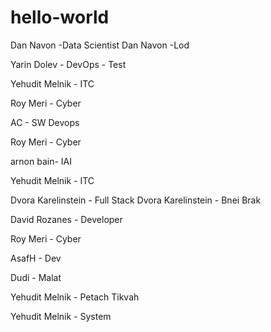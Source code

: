 # hello-world


Dan Navon -Data Scientist
Dan Navon -Lod

Yarin Dolev - DevOps - Test

Yehudit Melnik - ITC

Roy Meri - Cyber

AC - SW Devops



Roy Meri - Cyber


arnon bain- IAI



Yehudit Melnik - ITC


Dvora Karelinstein - Full Stack
Dvora Karelinstein - Bnei Brak

David Rozanes - Developer

Roy Meri - Cyber

AsafH - Dev

Dudi - Malat



Yehudit Melnik - Petach Tikvah

Yehudit Melnik - System
